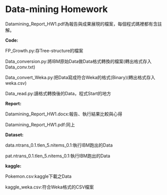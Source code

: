 # Data-mining Homework

Datamining_Report_HW1.pdf為報告與成果展現的檔案，每個程式碼裡都有含註解。

**Code:**


FP_Growth.py:存Tree-structure的檔案


Data_conversion.py:將IBM原始Data做Data格式轉換的檔案(轉出格式存入Data_conv.txt)


Data_convert_Weka.py:把Data寫成符合Weka的格式(Binary)(轉出格式存入weka.csv)


Data_read.py:讀格式轉換後的Data，程式Start的地方



**Report:**


Datamining_Report_HW1.docx:報告、執行結果比較與心得


Datamining_Report_HW1.pdf:同上



**Dataset:**


data.ntrans_0.1.tlen_5.nitems_0.1:執行IBM跑出的Data


pat.ntrans_0.1.tlen_5.nitems_0.1:執行IBM跑出的Data



**kaggle:**


Pokemon.csv:kaggle下載之Data


kaggle_weka.csv:符合Weka格式的CSV檔案
